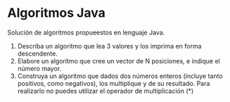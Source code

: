 # Algoritmos Java
Solución de algoritmos propueestos en lenguaje Java.
1. Describa un algoritmo que lea 3 valores y los imprima en forma descendente.
2. Elabore un algoritmo que cree un vector de N posiciones, e indique el número mayor.
3.  Construya un algoritmo que dados dos números enteros (incluye tanto positivos, como negativos), los multiplique y de su resultado. Para realizarlo no puedes utilizar el operador de multiplicación (*)

